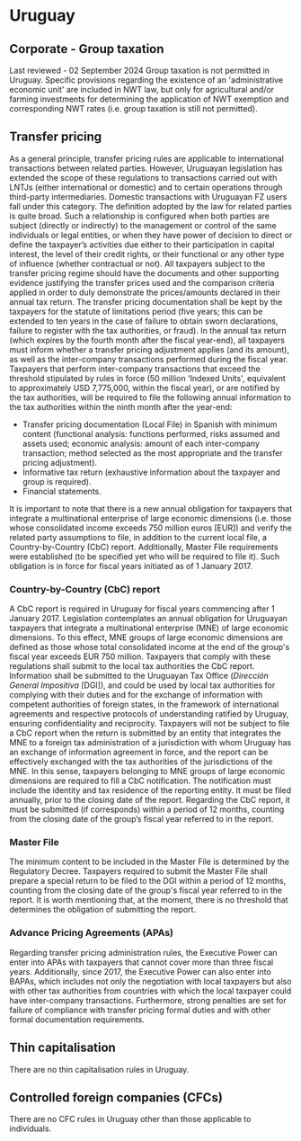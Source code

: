 # Uruguay
## Corporate - Group taxation
Last reviewed - 02 September 2024
Group taxation is not permitted in Uruguay.
Specific provisions regarding the existence of an 'administrative economic unit' are included in NWT law, but only for agricultural and/or farming investments for determining the application of NWT exemption and corresponding NWT rates (i.e. group taxation is still not permitted).
## Transfer pricing
As a general principle, transfer pricing rules are applicable to international transactions between related parties. However, Uruguayan legislation has extended the scope of these regulations to transactions carried out with LNTJs (either international or domestic) and to certain operations through third-party intermediaries. Domestic transactions with Uruguayan FZ users fall under this category.
The definition adopted by the law for related parties is quite broad. Such a relationship is configured when both parties are subject (directly or indirectly) to the management or control of the same individuals or legal entities, or when they have power of decision to direct or define the taxpayer’s activities due either to their participation in capital interest, the level of their credit rights, or their functional or any other type of influence (whether contractual or not).
All taxpayers subject to the transfer pricing regime should have the documents and other supporting evidence justifying the transfer prices used and the comparison criteria applied in order to duly demonstrate the prices/amounts declared in their annual tax return.
The transfer pricing documentation shall be kept by the taxpayers for the statute of limitations period (five years; this can be extended to ten years in the case of failure to obtain sworn declarations, failure to register with the tax authorities, or fraud).
In the annual tax return (which expires by the fourth month after the fiscal year-end), all taxpayers must inform whether a transfer pricing adjustment applies (and its amount), as well as the inter-company transactions performed during the fiscal year.
Taxpayers that perform inter-company transactions that exceed the threshold stipulated by rules in force (50 million 'Indexed Units', equivalent to approximately USD 7,775,000, within the fiscal year), or are notified by the tax authorities, will be required to file the following annual information to the tax authorities within the ninth month after the year-end:
  * Transfer pricing documentation (Local File) in Spanish with minimum content (functional analysis: functions performed, risks assumed and assets used; economic analysis: amount of each inter-company transaction; method selected as the most appropriate and the transfer pricing adjustment).
  * Informative tax return (exhaustive information about the taxpayer and group is required).
  * Financial statements.


It is important to note that there is a new annual obligation for taxpayers that integrate a multinational enterprise of large economic dimensions (i.e. those whose consolidated income exceeds 750 million euros [EUR]) and verify the related party assumptions to file, in addition to the current local file, a Country-by-Country (CbC) report. Additionally, Master File requirements were established (to be specified yet who will be required to file it). Such obligation is in force for fiscal years initiated as of 1 January 2017.
### Country-by-Country (CbC) report
A CbC report is required in Uruguay for fiscal years commencing after 1 January 2017. Legislation contemplates an annual obligation for Uruguayan taxpayers that integrate a multinational enterprise (MNE) of large economic dimensions. To this effect, MNE groups of large economic dimensions are defined as those whose total consolidated income at the end of the group's fiscal year exceeds EUR 750 million.
Taxpayers that comply with these regulations shall submit to the local tax authorities the CbC report. Information shall be submitted to the Uruguayan Tax Office (_Dirección General Impositiva_ [DGI]), and could be used by local tax authorities for complying with their duties and for the exchange of information with competent authorities of foreign states, in the framework of international agreements and respective protocols of understanding ratified by Uruguay, ensuring confidentiality and reciprocity.
Taxpayers will not be subject to file a CbC report when the return is submitted by an entity that integrates the MNE to a foreign tax administration of a jurisdiction with whom Uruguay has an exchange of information agreement in force, and the report can be effectively exchanged with the tax authorities of the jurisdictions of the MNE.
In this sense, taxpayers belonging to MNE groups of large economic dimensions are required to fill a CbC notification. The notification must include the identity and tax residence of the reporting entity. It must be filed annually, prior to the closing date of the report.
Regarding the CbC report, it must be submitted (if corresponds) within a period of 12 months, counting from the closing date of the group’s fiscal year referred to in the report.
### Master File
The minimum content to be included in the Master File is determined by the Regulatory Decree. Taxpayers required to submit the Master File shall prepare a special return to be filed to the DGI within a period of 12 months, counting from the closing date of the group's fiscal year referred to in the report. It is worth mentioning that, at the moment, there is no threshold that determines the obligation of submitting the report.
### Advance Pricing Agreements (APAs)
Regarding transfer pricing administration rules, the Executive Power can enter into APAs with taxpayers that cannot cover more than three fiscal years. Additionally, since 2017, the Executive Power can also enter into BAPAs, which includes not only the negotiation with local taxpayers but also with other tax authorities from countries with which the local taxpayer could have inter-company transactions. 
Furthermore, strong penalties are set for failure of compliance with transfer pricing formal duties and with other formal documentation requirements.
## Thin capitalisation
There are no thin capitalisation rules in Uruguay.
## Controlled foreign companies (CFCs)
There are no CFC rules in Uruguay other than those applicable to individuals.
